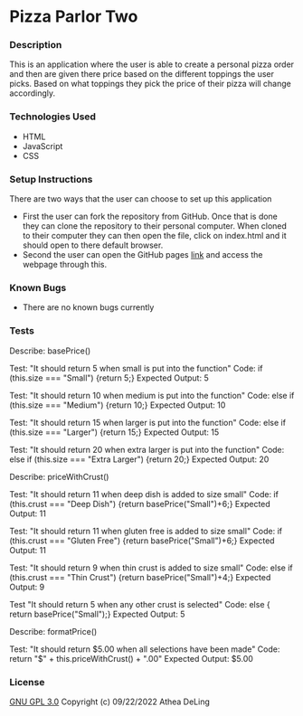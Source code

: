 # Pizza Parlor Two

### Description
This is an application where the user is able to create a personal pizza order and then are given there price based on the different toppings the user picks. Based on what toppings they pick the price of their pizza will change accordingly.
### Technologies Used
* HTML
* JavaScript
* CSS
### Setup Instructions
There are two ways that the user can choose to set up this application
  * First the user can fork the repository from GitHub. Once that is done they can clone the repository to their personal computer. When cloned to their computer they can then open the file, click on index.html and it should open to there default browser.
  * Second the user can open the GitHub pages [link]() and access the webpage through this.

### Known Bugs
* There are no known bugs currently
### Tests
Describe: basePrice()

Test: "It should return 5 when small is put into the function"
Code: if (this.size === "Small") {return 5;}
Expected Output: 5

Test: "It should return 10 when medium is put into the function"
Code: else if (this.size === "Medium") {return 10;}
Expected Output: 10

Test: "It should return 15 when larger is put into the function"
Code: else if (this.size === "Larger") {return 15;}
Expected Output: 15

Test: "It should return 20 when extra larger is put into the function"
Code: else if (this.size === "Extra Larger") {return 20;}
Expected Output: 20

Describe: priceWithCrust()

Test: "It should return 11 when deep dish is added to size small"
Code: if (this.crust === "Deep Dish") {return basePrice("Small")+6;}
Expected Output: 11

Test: "It should return 11 when gluten free is added to size small"
Code: if (this.crust === "Gluten Free") {return basePrice("Small")+6;}
Expected Output: 11

Test: "It should return 9 when thin crust is added to size small"
Code: else if (this.crust === "Thin Crust") {return basePrice("Small")+4;}
Expected Output: 9

Test "It should return 5 when any other crust is selected"
Code: else { return basePrice("Small");}
Expected Output: 5

Describe: formatPrice()

Test: "It should return $5.00 when all selections have been made"
Code: return "$" + this.priceWithCrust() + ".00"
Expected Output: $5.00

### License
[GNU GPL 3.0](https://choosealicense.com/licenses/gpl-3.0/) Copyright (c) 09/22/2022 Athea DeLing